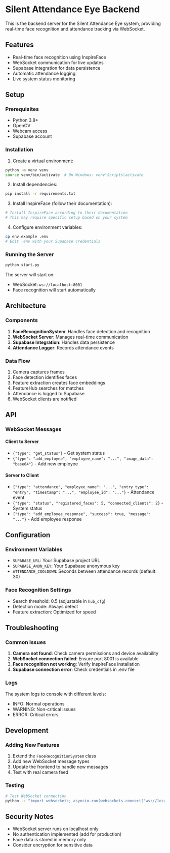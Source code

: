 # Silent Attendance Eye Backend

This is the backend server for the Silent Attendance Eye system, providing real-time face recognition and attendance tracking via WebSocket.

## Features

- Real-time face recognition using InspireFace
- WebSocket communication for live updates
- Supabase integration for data persistence
- Automatic attendance logging
- Live system status monitoring

## Setup

### Prerequisites

- Python 3.8+
- OpenCV
- Webcam access
- Supabase account

### Installation

1. Create a virtual environment:
```bash
python -m venv venv
source venv/bin/activate  # On Windows: venv\Scripts\activate
```

2. Install dependencies:
```bash
pip install -r requirements.txt
```

3. Install InspireFace (follow their documentation):
```bash
# Install InspireFace according to their documentation
# This may require specific setup based on your system
```

4. Configure environment variables:
```bash
cp env.example .env
# Edit .env with your Supabase credentials
```

### Running the Server

```bash
python start.py
```

The server will start on:
- WebSocket: `ws://localhost:8001`
- Face recognition will start automatically

## Architecture

### Components

1. **FaceRecognitionSystem**: Handles face detection and recognition
2. **WebSocket Server**: Manages real-time communication
3. **Supabase Integration**: Handles data persistence
4. **Attendance Logger**: Records attendance events

### Data Flow

1. Camera captures frames
2. Face detection identifies faces
3. Feature extraction creates face embeddings
4. FeatureHub searches for matches
5. Attendance is logged to Supabase
6. WebSocket clients are notified

## API

### WebSocket Messages

#### Client to Server
- `{"type": "get_status"}` - Get system status
- `{"type": "add_employee", "employee_name": "...", "image_data": "base64"}` - Add new employee

#### Server to Client
- `{"type": "attendance", "employee_name": "...", "entry_type": "entry", "timestamp": "...", "employee_id": "..."}` - Attendance event
- `{"type": "status", "registered_faces": 5, "connected_clients": 2}` - System status
- `{"type": "add_employee_response", "success": true, "message": "..."}` - Add employee response

## Configuration

### Environment Variables

- `SUPABASE_URL`: Your Supabase project URL
- `SUPABASE_ANON_KEY`: Your Supabase anonymous key
- `ATTENDANCE_COOLDOWN`: Seconds between attendance records (default: 30)

### Face Recognition Settings

- Search threshold: 0.5 (adjustable in `hub_cfg`)
- Detection mode: Always detect
- Feature extraction: Optimized for speed

## Troubleshooting

### Common Issues

1. **Camera not found**: Check camera permissions and device availability
2. **WebSocket connection failed**: Ensure port 8001 is available
3. **Face recognition not working**: Verify InspireFace installation
4. **Supabase connection error**: Check credentials in .env file

### Logs

The system logs to console with different levels:
- INFO: Normal operations
- WARNING: Non-critical issues
- ERROR: Critical errors

## Development

### Adding New Features

1. Extend the `FaceRecognitionSystem` class
2. Add new WebSocket message types
3. Update the frontend to handle new messages
4. Test with real camera feed

### Testing

```bash
# Test WebSocket connection
python -c "import websockets; asyncio.run(websockets.connect('ws://localhost:8001'))"
```

## Security Notes

- WebSocket server runs on localhost only
- No authentication implemented (add for production)
- Face data is stored in memory only
- Consider encryption for sensitive data 